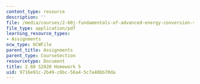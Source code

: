 ```yaml
---
content_type: resource
description: ''
file: /media/courses/2-60j-fundamentals-of-advanced-energy-conversion-spring-2020/9716e91c2b49c6bc56a45c7a48bb70da_MIT2_60s20_hw5.pdf
file_type: application/pdf
learning_resource_types:
- Assignments
ocw_type: OCWFile
parent_title: Assignments
parent_type: CourseSection
resourcetype: Document
title: 2.60 S2020 Homework 5
uid: 9716e91c-2b49-c6bc-56a4-5c7a48bb70da
---
```

